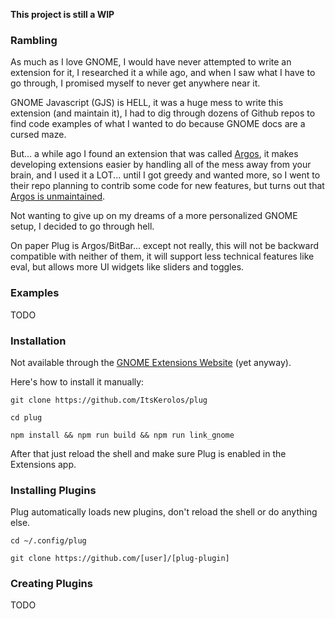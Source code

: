 **This project is still a WIP**

### Rambling

As much as I love GNOME, I would have never attempted to write an extension for it, I researched it a while ago, and when I saw what I have to go through, I promised myself to never get anywhere near it.

GNOME Javascript (GJS) is HELL, it was a huge mess to write this extension (and maintain it), I had to dig through dozens of Github repos to find code examples of what I wanted to do because GNOME docs are a cursed maze.

But... a while ago I found an extension that was called [Argos](https://github.com/p-e-w/argos), it makes developing extensions easier by handling all of the mess away from your brain, and I used it a LOT... until I got greedy and wanted more, so I went to their repo planning to contrib some code for new features, but turns out that [Argos is unmaintained](https://github.com/p-e-w/argos/pull/106#issuecomment-573278743).

Not wanting to give up on my dreams of a more personalized GNOME setup, I decided to go through hell.

On paper Plug is Argos/BitBar... except not really, this will not be backward compatible with neither of them, it will support less technical features like eval, but allows more UI widgets like sliders and toggles.

### Examples

TODO


### Installation

Not available through the [GNOME Extensions Website](https://extensions.gnome.org/) (yet anyway).

Here's how to install it manually:

```
git clone https://github.com/ItsKerolos/plug
```
```
cd plug
```
```
npm install && npm run build && npm run link_gnome
```

After that just reload the shell and make sure Plug is enabled in the Extensions app.

### Installing Plugins

Plug automatically loads new plugins, don't reload the shell or do anything else.

```
cd ~/.config/plug
```
```
git clone https://github.com/[user]/[plug-plugin]
```

### Creating Plugins

TODO